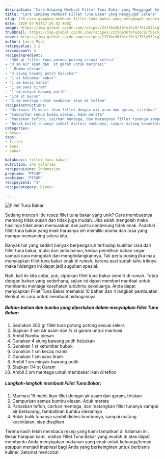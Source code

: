 ```yaml
---
description: "Cara Gampang Membuat Fillet Tuna Bakar yang Menggugah Selera"
title: "Cara Gampang Membuat Fillet Tuna Bakar yang Menggugah Selera"
slug: 116-cara-gampang-membuat-fillet-tuna-bakar-yang-menggugah-selera
date: 2020-07-01T17:56:03.408Z
image: https://img-global.cpcdn.com/recipes/2375be36f6fe26c9/751x532cq70/fillet-tuna-bakar-foto-resep-utama.jpg
thumbnail: https://img-global.cpcdn.com/recipes/2375be36f6fe26c9/751x532cq70/fillet-tuna-bakar-foto-resep-utama.jpg
cover: https://img-global.cpcdn.com/recipes/2375be36f6fe26c9/751x532cq70/fillet-tuna-bakar-foto-resep-utama.jpg
author: Laura Moss
ratingvalue: 3.2
reviewcount: 6
recipeingredient:
- "300 gr fillet tuna potong potong sesuai selera"
- "3 sm Air asam dan  st garam untuk marinasi"
- " Bumbu olesan"
- "4 siung bawang putih haluskan"
- "1 st ketumbar bubuk"
- "1 sm kecap manis"
- "1 sm saos tiram"
- "1 sm minyak bawang putih"
- "1/4 st Garam"
- "2 sm mentega untuk membakar ikan di teflon"
recipeinstructions:
- "Marinasi 15 menit ikan fillet dengan air asam dan garam, tiriskan"
- "Campurkan semua bumbu olesan. Aduk merata"
- "Panaskan teflon, cairkan mentega, dan matangkan fillet tunanya sampai air berkurang, tambahkan bumbu olesannya"
- "Bolak balik tunanya sambil diolesi bumbunya, sampai matang kecoklatan, siap disajikan"
categories:
- Resep
tags:
- fillet
- tuna
- bakar

katakunci: fillet tuna bakar 
nutrition: 246 calories
recipecuisine: Indonesian
preptime: "PT33M"
cooktime: "PT56M"
recipeyield: "4"
recipecategory: Dinner

---
```



![Fillet Tuna Bakar](https://img-global.cpcdn.com/recipes/2375be36f6fe26c9/751x532cq70/fillet-tuna-bakar-foto-resep-utama.jpg)

Sedang mencari ide resep fillet tuna bakar yang unik? Cara membuatnya memang tidak susah dan tidak juga mudah. Jika salah mengolah maka hasilnya tidak akan memuaskan dan justru cenderung tidak enak. Padahal fillet tuna bakar yang enak harusnya sih memiliki aroma dan rasa yang mampu memancing selera kita.



Banyak hal yang sedikit banyak berpengaruh terhadap kualitas rasa dari fillet tuna bakar, mulai dari jenis bahan, kedua pemilihan bahan segar sampai cara mengolah dan menghidangkannya. Tak perlu pusing jika mau menyiapkan fillet tuna bakar enak di rumah, karena asal sudah tahu triknya maka hidangan ini dapat jadi suguhan spesial.


Nah, kali ini kita coba, yuk, ciptakan fillet tuna bakar sendiri di rumah. Tetap dengan bahan yang sederhana, sajian ini dapat memberi manfaat untuk membantu menjaga kesehatan tubuhmu sekeluarga. Anda dapat menyiapkan Fillet Tuna Bakar memakai 10 bahan dan 4 langkah pembuatan. Berikut ini cara untuk membuat hidangannya.

<!--inarticleads1-->

##### Bahan-bahan dan bumbu yang diperlukan dalam menyiapkan Fillet Tuna Bakar:

1. Sediakan 300 gr fillet tuna potong potong sesuai selera
1. Siapkan 3 sm Air asam dan ½ st garam untuk marinasi
1. Ambil  Bumbu olesan
1. Gunakan 4 siung bawang putih haluskan
1. Gunakan 1 st ketumbar bubuk
1. Gunakan 1 sm kecap manis
1. Gunakan 1 sm saos tiram
1. Ambil 1 sm minyak bawang putih
1. Siapkan 1/4 st Garam
1. Ambil 2 sm mentega untuk membakar ikan di teflon




<!--inarticleads2-->

##### Langkah-langkah membuat Fillet Tuna Bakar:

1. Marinasi 15 menit ikan fillet dengan air asam dan garam, tiriskan
1. Campurkan semua bumbu olesan. Aduk merata
1. Panaskan teflon, cairkan mentega, dan matangkan fillet tunanya sampai air berkurang, tambahkan bumbu olesannya
1. Bolak balik tunanya sambil diolesi bumbunya, sampai matang kecoklatan, siap disajikan




Terima kasih telah membaca resep yang kami tampilkan di halaman ini. Besar harapan kami, olahan Fillet Tuna Bakar yang mudah di atas dapat membantu Anda menyiapkan makanan yang enak untuk keluarga/teman ataupun menjadi inspirasi bagi Anda yang berkeinginan untuk berbisnis kuliner. Selamat mencoba!
